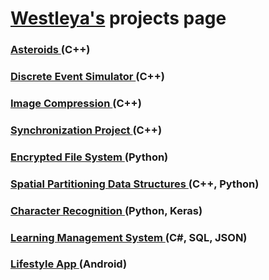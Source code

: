 # [Westleya's](https://github.com/westleya) projects page



### [Asteroids ](https://westleya.github.io/Asteroids.html) (C++)

### [Discrete Event Simulator ](https://westleya.github.io/Discrete.html) (C++)

### [Image Compression ](https://westleya.github.io/Compression.html) (C++)

### [Synchronization Project ](https://westleya.github.io/Synchronization.html) (C++)

### [Encrypted File System ](https://westleya.github.io/Encrypted.html) (Python)

### [Spatial Partitioning Data Structures ](https://westleya.github.io/Spatial.html) (C++, Python)

### [Character Recognition ](https://westleya.github.io/Character.html) (Python, Keras)

### [Learning Management System ](https://westleya.github.io/LMS.html) (C#, SQL, JSON)

### [Lifestyle App ](https://westleya.github.io/Lifestyle.html) (Android)

